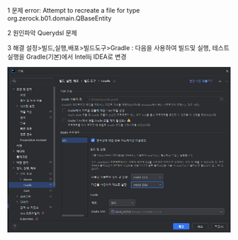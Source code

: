 1 문제
error: Attempt to recreate a file for type org.zerock.b01.domain.QBaseEntity

2 원인파악
Querydsl 문제

3 해결
설정>빌드,실행,배포>빌드도구>Gradle : 다음을 사용하여 빌드및 실행, 테스트 실행을
Gradle(기본)에서 Intellij IDEA로 변경


![errors-1.png](img%2Ferrors-1.png)
